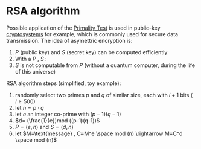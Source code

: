 # RSA algorithm

Possible application of the [Primality Test](03.Primality%20Test.md) is used in public-key [cryptosystems](../../Computer%20Security/src/02.Foundations%20of%20Cryptography.md) for example, which is commonly used for secure data transmission. The idea of asymettric encryption is: 

1. $P$ (public key) and $S$ (secret key) can be computed efficiently
2. With a $P$ , $S$ :
3. $S$ is not computable from $P$ (without a quantum computer, during the life of this universe) 

RSA algorithm steps (simplified, toy example): 

1. randomly select two primes $p$ and $q$ of similar size, each with $l+1$ bits ( $l \ge 500$)
2. let $n=p \cdot q$ 
3. let $e$ an integer co-prime with $(p-1)(q-1)$ 
4. $d= (\frac{1}{e})mod ((p-1)(q-1))$ 
5. $P=(e,n)$ and $S=(d,n)$  
6. let $M=\text{message} , C=M^e \space mod (n) \rightarrow M=C^d \space mod (n)$ 

